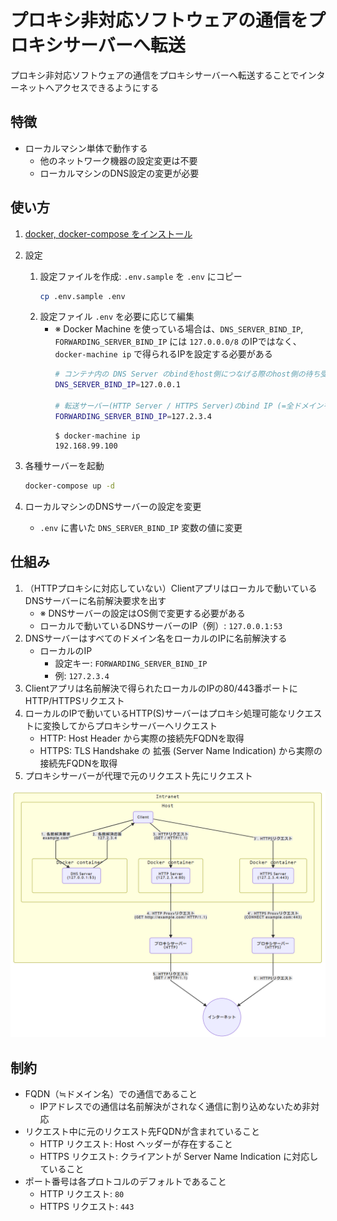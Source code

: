 # プロキシ非対応ソフトウェアの通信をプロキシサーバーへ転送
プロキシ非対応ソフトウェアの通信をプロキシサーバーへ転送することでインターネットへアクセスできるようにする

## 特徴
- ローカルマシン単体で動作する
    - 他のネットワーク機器の設定変更は不要
    - ローカルマシンのDNS設定の変更が必要

## 使い方
1. [docker, docker-compose をインストール](https://docs.docker.com/install/#supported-platforms)
1. 設定
    1. 設定ファイルを作成: `.env.sample` を `.env` にコピー
        ```sh
        cp .env.sample .env
        ```
    1. 設定ファイル `.env` を必要に応じて編集
        - ※ Docker Machine を使っている場合は、`DNS_SERVER_BIND_IP`, `FORWARDING_SERVER_BIND_IP` には `127.0.0.0/8` のIPではなく、 `docker-machine ip` で得られるIPを設定する必要がある
            ```sh
            # コンテナ内の DNS Server のbindをhost側につなげる際のhost側の待ち受けIP
            DNS_SERVER_BIND_IP=127.0.0.1

            # 転送サーバー(HTTP Server / HTTPS Server)のbind IP (=全ドメインを名前解決するIP)
            FORWARDING_SERVER_BIND_IP=127.2.3.4
            ```
            ```
            $ docker-machine ip
            192.168.99.100
            ```

1. 各種サーバーを起動
    ```sh
    docker-compose up -d
    ```
1. ローカルマシンのDNSサーバーの設定を変更
    - `.env` に書いた `DNS_SERVER_BIND_IP` 変数の値に変更

## 仕組み
1. （HTTPプロキシに対応していない）Clientアプリはローカルで動いているDNSサーバーに名前解決要求を出す
    - ※ DNSサーバーの設定はOS側で変更する必要がある
    - ローカルで動いているDNSサーバーのIP（例）: `127.0.0.1:53`
2. DNSサーバーはすべてのドメイン名をローカルのIPに名前解決する
    - ローカルのIP
        - 設定キー: `FORWARDING_SERVER_BIND_IP`
        - 例: `127.2.3.4`
3. Clientアプリは名前解決で得られたローカルのIPの80/443番ポートにHTTP/HTTPSリクエスト
4. ローカルのIPで動いているHTTP(S)サーバーはプロキシ処理可能なリクエストに変換してからプロキシサーバーへリクエスト
    - HTTP: Host Header から実際の接続先FQDNを取得
    - HTTPS: TLS Handshake の 拡張 (Server Name Indication) から実際の接続先FQDNを取得
5. プロキシサーバーが代理で元のリクエスト先にリクエスト

![構成図](docs/image/configuration_diagram.png)

## 制約
- FQDN（≒ドメイン名）での通信であること
    - IPアドレスでの通信は名前解決がされなく通信に割り込めないため非対応
- リクエスト中に元のリクエスト先FQDNが含まれていること
    - HTTP リクエスト: Host ヘッダーが存在すること
    - HTTPS リクエスト: クライアントが Server Name Indication に対応していること
- ポート番号は各プロトコルのデフォルトであること
    - HTTP リクエスト: `80`
    - HTTPS リクエスト: `443`
